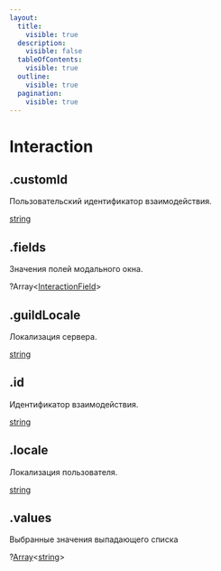 ```yaml
---
layout:
  title:
    visible: true
  description:
    visible: false
  tableOfContents:
    visible: true
  outline:
    visible: true
  pagination:
    visible: true
---
```


# Interaction

## .customId

Пользовательский идентификатор взаимодействия.

[string](https://developer.mozilla.org/ru/docs/Web/JavaScript/Reference/Global_Objects/String)

## .fields

Значения полей модального окна.

?Array\<[InteractionField](interactionfield.md)>

## .guildLocale

Локализация сервера.

[string](https://developer.mozilla.org/ru/docs/Web/JavaScript/Reference/Global_Objects/String)

## .id

Идентификатор взаимодействия.

[string](https://developer.mozilla.org/ru/docs/Web/JavaScript/Reference/Global_Objects/String)

## .locale

Локализация пользователя.

[string](https://developer.mozilla.org/ru/docs/Web/JavaScript/Reference/Global_Objects/String)

## .values

Выбранные значения выпадающего списка

?[Array](https://developer.mozilla.org/ru/docs/Web/JavaScript/Reference/Global_Objects/Array)\<[string](https://developer.mozilla.org/ru/docs/Web/JavaScript/Reference/Global_Objects/String)>
